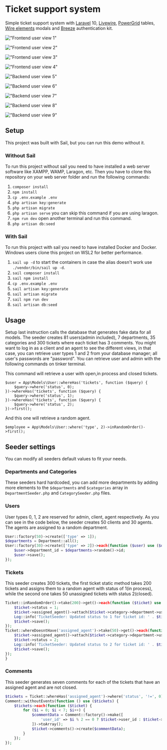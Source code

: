 # Ticket support system

Simple ticket support system with [Laravel](https://github.com/laravel/laravel)
10, [Livewire](https://livewire.laravel.com/), [PowerGrid](https://github.com/Power-Components/livewire-powergrid)
tables, [Wire elements](https://github.com/wire-elements/modal) modals and [Breeze](https://github.com/laravel/laravel)
authentication kit.

!["Frontend user view 1"](project-photo1.png)

!["Frontend user view 2"](project-photo2.png)

!["Frontend user view 3"](project-photo3.png)

!["Frontend user view 4"](project-photo4.png)

!["Backend user view 5"](project-photo5.png)

!["Backend user view 6"](project-photo6.png)

!["Backend user view 7"](project-photo7.png)

!["Backend user view 8"](project-photo8.png)

!["Backend user view 9"](project-photo9.png)

## Setup

This project was built with Sail, but you can run this demo without it.

### Without Sail

To run this project without sail you need to have installed a web server software like XAMPP, WAMP, Laragon, etc. Then
you have to clone this repository on your web server folder and run the following commands:

1. `composer install`
2. `npm install`
3. `cp .env.example .env`
4. `php artisan key:generate`
5. `php artisan migrate`
6. `php artisan serve` you can skip this command if you are using laragon.
7. `npm run dev` open another terminal and run this command.
8. `php artisan db:seed`

### With Sail

To run this project with sail you need to have installed Docker and Docker. Windows users clone this project on WSL2 for
better performance.

1. `sail up -d` to start the containers in case the alias doesn't work use `./vendor/bin/sail up -d`.
2. `sail composer install`
3. `sail npm install`
4. `cp .env.example .env`
5. `sail artisan key:generate`
6. `sail artisan migrate`
7. `sail npm run dev`
8. `sail artisan db:seed`

## Usage

Setup last instruction calls the database that generates fake data for all models.
The seeder creates 81 users(admin included), 7 departments, 35 categories and 300 tickets where each ticket
has 3 comments.
You might want to log in as a client and an agent to see the different views,
in that case, you can retrieve user types 1 and 2 from your
database manager; all user's passwords are "password".
You can retrieve user and admin with the following commands on tinker terminal.

This command will retrieve a user with open,in process and closed tickets.

```shell
$user = App\Models\User::whereHas('tickets', function ($query) {
    $query->where('status', 0); 
})->whereHas('tickets', function ($query) {
    $query->where('status', 1); 
})->whereHas('tickets', function ($query) {
    $query->where('status', 2);
})->first();
```

And this one will retrieve a random agent.

```shell
$employee = App\Models\User::where('type', 2)->inRandomOrder()->first();
```

## Seeder settings

You can modify all seeders default values to fit your needs.

### Departments and Categories

These seeders hard hardcoded,
you can add more departments by adding more elements to the ``$departments`` and ``$categories`` array in
``DepartmentSeeder.php`` and ``CategorySeeder.php`` files.

### Users

User types 0, 1, 2 are reserved for admin, client, agent respectively.
As you can see in the code below, the seeder creates
50 clients and 30 agents.
The agents are assigned to a random department.

```php
User::factory(50)->create(['type' => 1]);
$departments = Department::all();
User::factory(30)->create(['type' => 2])->each(function ($user) use ($departments) {
    $user->department_id = $departments->random()->id;
    $user->save();
});
```

### Tickets

This seeder creates 300 tickets,
the first ticket static method takes 200 tickets and assigns them to a random agent with status of 1(in process),
while the second one takes 50 unassigned tickets with status 2(closed).

```php
Ticket::inRandomOrder()->take(200)->get()->each(function ($ticket) use ($departments) {
    $ticket->status = 1;
    $ticket->assigned_agent()->attach($ticket->category->department->users->random());
    Log::info('TicketSeeder: Updated status to 1 for ticket id: ' . $ticket->id);
    $ticket->save();
});
Ticket::whereDoesntHave('assigned_agent')->take(50)->get()->each(function ($ticket) use ($departments) {
    $ticket->assigned_agent()->attach($ticket->category->department->users->random());
    $ticket->status = 2;
    Log::info('TicketSeeder: Updated status to 2 for ticket id: ' . $ticket->id);
    $ticket->save();
});
}
```

### Comments

This seeder generates seven comments for each of the tickets that have an assigned agent and are not closed.

```php
$tickets = Ticket::whereHas('assigned_agent')->where('status', '!=', 0)->get();
Comment::withoutEvents(function () use ($tickets) {
    $tickets->each(function ($ticket) {
        for ($i = 0; $i < 7; $i++) {
            $commentData = Comment::factory()->make([
                'user_id' => $i % 2 == 0 ? $ticket->user_id : $ticket->assigned_agent()->first()->id,
            ])->toArray();
            $ticket->comments()->create($commentData);
        }
    });
});
```

